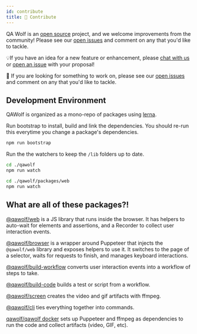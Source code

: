 ```yaml
---
id: contribute
title: 🙋 Contribute
---
```


QA Wolf is an [open source](https://github.com/qawolf/qawolf) project, and we welcome improvements from the community! Please see our [open issues](https://github.com/qawolf/qawolf/issues) and comment on any that you'd like to tackle.

💡If you have an idea for a new feature or enhancement, please [chat with us](https://gitter.im/qawolf/community) or [open an issue](https://github.com/qawolf/qawolf/issues/new) with your proposal!

👀 If you are looking for something to work on, please see our [open issues](https://github.com/qawolf/qawolf/issues) and comment on any that you'd like to tackle.

## Development Environment

QAWolf is organized as a mono-repo of packages using [lerna](https://github.com/lerna/lerna).

Run bootstrap to install, build and link the dependencies. You should re-run this everytime you change a package's dependencies.

```sh
npm run bootstrap
```

Run the the watchers to keep the `/lib` folders up to date.

```sh
cd ./qawolf
npm run watch

cd ./qawolf/packages/web
npm run watch
```

## What are all of these packages?!

[@qawolf/web](https://github.com/qawolf/qawolf/tree/master/packages/web) is a JS library that runs inside the browser. It has helpers to auto-wait for elements and assertions, and a Recorder to collect user interaction events.

[@qawolf/browser](https://github.com/qawolf/qawolf/tree/master/packages/browser) is a wrapper around Puppeteer that injects the `@qawolf/web` library and exposes helpers to use it. It switches to the page of a selector, waits for requests to finish, and manages keyboard interactions.

[@qawolf/build-workflow](https://github.com/qawolf/qawolf/tree/master/packages/build-workflow) converts user interaction events into a workflow of steps to take.

[@qawolf/build-code](https://github.com/qawolf/qawolf/tree/master/packages/build-code) builds a test or script from a workflow.

[@qawolf/screen](https://github.com/qawolf/qawolf/tree/master/packages/screen) creates the video and gif artifacts with ffmpeg.

[@qawolf/cli](https://github.com/qawolf/qawolf/tree/master/packages/cli) ties everything together into commands.

[qawolf/qawolf docker](https://github.com/qawolf/qawolf/blob/master/Dockerfile) sets up Puppeteer and ffmpeg as dependencies to run the code and collect artifacts (video, GIF, etc).
